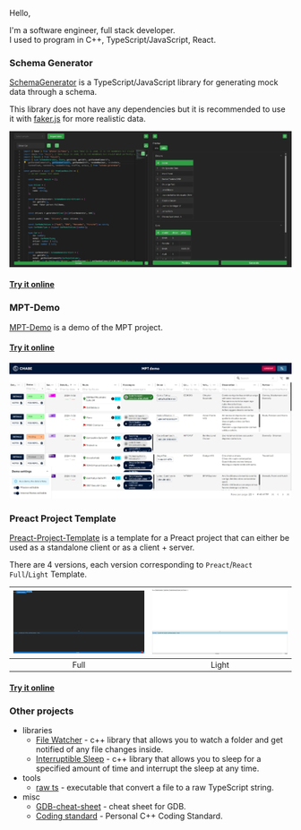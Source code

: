 Hello,

I'm a software engineer, full stack developer.  
I used to program in C++, TypeScript/JavaScript, React.

### Schema Generator

[SchemaGenerator](https://github.com/nicolasventer/SchemaGenerator) is a TypeScript/JavaScript library for generating mock data through a schema.

This library does not have any dependencies but it is recommended to use it with [faker.js](https://fakerjs.dev/) for more realistic data.

![Schema_Generator_screenshot](misc/Schema_Generator_screenshot.jpeg)

#### [Try it online](https://nicolasventer.github.io/SchemaGenerator/)

### MPT-Demo

[MPT-Demo](https://github.com/nicolasventer/MPT-Demo) is a demo of the MPT project.

#### [Try it online](https://nicolasventer.github.io/MPT-Demo/)

![mpt demo screenshot](misc/mpt_demo_screenshot.jpeg)

### Preact Project Template

[Preact-Project-Template](https://github.com/nicolasventer/Preact-Project-Template) is a template for a Preact project that can either be used as a standalone client or as a client + server.

There are 4 versions, each version corresponding to `Preact`/`React` `Full`/`Light` Template.

| ![Preact_Template_full_screenshot](./misc/Preact_Template_full_screenshot.jpeg) | ![Preact_Template_light_screenshot](./misc/Preact_Template_light_screenshot.jpeg) |
| :-----------------------------------------------------------------------------: | :-------------------------------------------------------------------------------: |
|                                      Full                                       |                                       Light                                       |

#### [Try it online](https://nicolasventer.github.io/Preact-Project-Template/)

### Other projects

- libraries
  - [File Watcher](https://github.com/nicolasventer/File-Watcher) - c++ library that allows you to watch a folder and get notified of any file changes inside.
  - [Interruptible Sleep](https://github.com/nicolasventer/Interruptible-Sleep) - c++ library that allows you to sleep for a specified amount of time and interrupt the sleep at any time.
- tools
  - [raw ts](https://github.com/nicolasventer/raw-ts) - executable that convert a file to a raw TypeScript string.
- misc
  - [GDB-cheat-sheet](https://github.com/nicolasventer/GDB-cheat-sheet) - cheat sheet for GDB.
  - [Coding standard](https://github.com/nicolasventer/Cpp-Coding-Standard) - Personal C++ Coding Standard.
